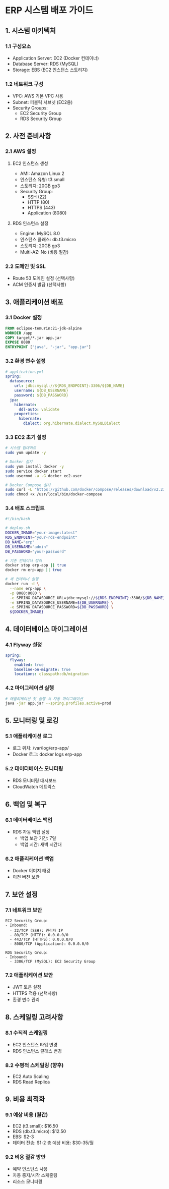 # ERP 시스템 배포 가이드

## 1. 시스템 아키텍처

### 1.1 구성요소
- Application Server: EC2 (Docker 컨테이너)
- Database Server: RDS (MySQL)
- Storage: EBS (EC2 인스턴스 스토리지)

### 1.2 네트워크 구성
- VPC: AWS 기본 VPC 사용
- Subnet: 퍼블릭 서브넷 (EC2용)
- Security Groups:
  - EC2 Security Group
  - RDS Security Group

## 2. 사전 준비사항

### 2.1 AWS 설정
1. EC2 인스턴스 생성
   - AMI: Amazon Linux 2
   - 인스턴스 유형: t3.small
   - 스토리지: 20GB gp3
   - Security Group: 
     - SSH (22)
     - HTTP (80)
     - HTTPS (443)
     - Application (8080)

2. RDS 인스턴스 설정
   - Engine: MySQL 8.0
   - 인스턴스 클래스: db.t3.micro
   - 스토리지: 20GB gp3
   - Multi-AZ: No (비용 절감)

### 2.2 도메인 및 SSL
- Route 53 도메인 설정 (선택사항)
- ACM 인증서 발급 (선택사항)

## 3. 애플리케이션 배포

### 3.1 Docker 설정
```dockerfile
FROM eclipse-temurin:21-jdk-alpine
WORKDIR /app
COPY target/*.jar app.jar
EXPOSE 8080
ENTRYPOINT ["java", "-jar", "app.jar"]
```

### 3.2 환경 변수 설정
```yaml
# application.yml
spring:
  datasource:
    url: jdbc:mysql://${RDS_ENDPOINT}:3306/${DB_NAME}
    username: ${DB_USERNAME}
    password: ${DB_PASSWORD}
  jpa:
    hibernate:
      ddl-auto: validate
    properties:
      hibernate:
        dialect: org.hibernate.dialect.MySQLDialect
```

### 3.3 EC2 초기 설정
```bash
# 시스템 업데이트
sudo yum update -y

# Docker 설치
sudo yum install docker -y
sudo service docker start
sudo usermod -a -G docker ec2-user

# Docker Compose 설치
sudo curl -L "https://github.com/docker/compose/releases/download/v2.23.0/docker-compose-$(uname -s)-$(uname -m)" -o /usr/local/bin/docker-compose
sudo chmod +x /usr/local/bin/docker-compose
```

### 3.4 배포 스크립트
```bash
#!/bin/bash

# deploy.sh
DOCKER_IMAGE="your-image:latest"
RDS_ENDPOINT="your-rds-endpoint"
DB_NAME="erp"
DB_USERNAME="admin"
DB_PASSWORD="your-password"

# 기존 컨테이너 정리
docker stop erp-app || true
docker rm erp-app || true

# 새 컨테이너 실행
docker run -d \
  --name erp-app \
  -p 8080:8080 \
  -e SPRING_DATASOURCE_URL=jdbc:mysql://${RDS_ENDPOINT}:3306/${DB_NAME} \
  -e SPRING_DATASOURCE_USERNAME=${DB_USERNAME} \
  -e SPRING_DATASOURCE_PASSWORD=${DB_PASSWORD} \
  ${DOCKER_IMAGE}
```

## 4. 데이터베이스 마이그레이션

### 4.1 Flyway 설정
```yaml
spring:
  flyway:
    enabled: true
    baseline-on-migrate: true
    locations: classpath:db/migration
```

### 4.2 마이그레이션 실행
```bash
# 애플리케이션 첫 실행 시 자동 마이그레이션
java -jar app.jar --spring.profiles.active=prod
```

## 5. 모니터링 및 로깅

### 5.1 애플리케이션 로그
- 로그 위치: /var/log/erp-app/
- Docker 로그: docker logs erp-app

### 5.2 데이터베이스 모니터링
- RDS 모니터링 대시보드
- CloudWatch 메트릭스

## 6. 백업 및 복구

### 6.1 데이터베이스 백업
- RDS 자동 백업 설정
  - 백업 보관 기간: 7일
  - 백업 시간: 새벽 시간대

### 6.2 애플리케이션 백업
- Docker 이미지 태깅
- 이전 버전 보관

## 7. 보안 설정

### 7.1 네트워크 보안
```
EC2 Security Group:
- Inbound:
  - 22/TCP (SSH): 관리자 IP
  - 80/TCP (HTTP): 0.0.0.0/0
  - 443/TCP (HTTPS): 0.0.0.0/0
  - 8080/TCP (Application): 0.0.0.0/0

RDS Security Group:
- Inbound:
  - 3306/TCP (MySQL): EC2 Security Group
```

### 7.2 애플리케이션 보안
- JWT 토큰 설정
- HTTPS 적용 (선택사항)
- 환경 변수 관리

## 8. 스케일링 고려사항

### 8.1 수직적 스케일링
- EC2 인스턴스 타입 변경
- RDS 인스턴스 클래스 변경

### 8.2 수평적 스케일링 (향후)
- EC2 Auto Scaling
- RDS Read Replica

## 9. 비용 최적화

### 9.1 예상 비용 (월간)
- EC2 (t3.small): $16.50
- RDS (db.t3.micro): $12.50
- EBS: $2-3
- 데이터 전송: $1-2
총 예상 비용: $30-35/월

### 9.2 비용 절감 방안
- 예약 인스턴스 사용
- 자동 중지/시작 스케줄링
- 리소스 모니터링
